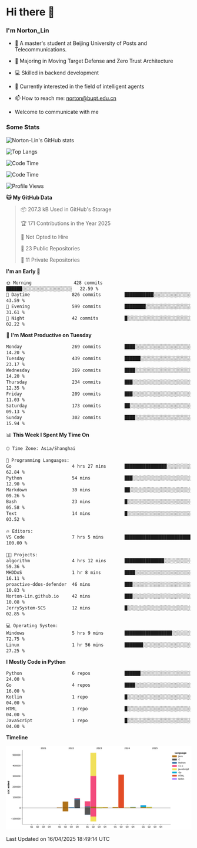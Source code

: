 
# Hi there 👋

### I'm Norton_Lin
- 🏫 A master's student at Beijing University of Posts and Telecommunications.
- 🌱 Majoring in Moving Target Defense and Zero Trust Architecture
- 💻 Skilled in backend development
- 🤖 Currently interested in the field of intelligent agents
- 📫 How to reach me: [norton@bupt.edu.cn](mailto:norton@bupt.edu.cn)

- Welcome to communicate with me

### Some Stats
![Norton-Lin's GitHub stats](https://github-readme-stats.vercel.app/api?username=Norton-Lin&count_private=true&show_icons=true&theme=radical)

![Top Langs](https://github-readme-stats.vercel.app/api/top-langs/?username=Norton-Lin&langs_count=10&layout=compact)

![Code Time](https://github-readme-stats.vercel.app/api/wakatime?username=Norton_Lin)

<!--START_SECTION:waka-->
![Code Time](http://img.shields.io/badge/Code%20Time-952%20hrs%2043%20mins-blue)

![Profile Views](http://img.shields.io/badge/Profile%20Views-10-blue)

**🐱 My GitHub Data** 

> 📦 207.3 kB Used in GitHub's Storage 
 > 
> 🏆 171 Contributions in the Year 2025
 > 
> 🚫 Not Opted to Hire
 > 
> 📜 23 Public Repositories 
 > 
> 🔑 11 Private Repositories 
 > 
**I'm an Early 🐤** 

```text
🌞 Morning                428 commits         ██████░░░░░░░░░░░░░░░░░░░   22.59 % 
🌆 Daytime                826 commits         ███████████░░░░░░░░░░░░░░   43.59 % 
🌃 Evening                599 commits         ████████░░░░░░░░░░░░░░░░░   31.61 % 
🌙 Night                  42 commits          █░░░░░░░░░░░░░░░░░░░░░░░░   02.22 % 
```
📅 **I'm Most Productive on Tuesday** 

```text
Monday                   269 commits         ████░░░░░░░░░░░░░░░░░░░░░   14.20 % 
Tuesday                  439 commits         ██████░░░░░░░░░░░░░░░░░░░   23.17 % 
Wednesday                269 commits         ████░░░░░░░░░░░░░░░░░░░░░   14.20 % 
Thursday                 234 commits         ███░░░░░░░░░░░░░░░░░░░░░░   12.35 % 
Friday                   209 commits         ███░░░░░░░░░░░░░░░░░░░░░░   11.03 % 
Saturday                 173 commits         ██░░░░░░░░░░░░░░░░░░░░░░░   09.13 % 
Sunday                   302 commits         ████░░░░░░░░░░░░░░░░░░░░░   15.94 % 
```


📊 **This Week I Spent My Time On** 

```text
🕑︎ Time Zone: Asia/Shanghai

💬 Programming Languages: 
Go                       4 hrs 27 mins       ████████████████░░░░░░░░░   62.84 % 
Python                   54 mins             ███░░░░░░░░░░░░░░░░░░░░░░   12.90 % 
Markdown                 39 mins             ██░░░░░░░░░░░░░░░░░░░░░░░   09.26 % 
Bash                     23 mins             █░░░░░░░░░░░░░░░░░░░░░░░░   05.58 % 
Text                     14 mins             █░░░░░░░░░░░░░░░░░░░░░░░░   03.52 % 

🔥 Editors: 
VS Code                  7 hrs 5 mins        █████████████████████████   100.00 % 

🐱‍💻 Projects: 
algorithm                4 hrs 12 mins       ███████████████░░░░░░░░░░   59.36 % 
MHDDoS                   1 hr 8 mins         ████░░░░░░░░░░░░░░░░░░░░░   16.11 % 
proactive-ddos-defender  46 mins             ███░░░░░░░░░░░░░░░░░░░░░░   10.83 % 
Norton-Lin.github.io     42 mins             ███░░░░░░░░░░░░░░░░░░░░░░   10.08 % 
JerrySystem-SCS          12 mins             █░░░░░░░░░░░░░░░░░░░░░░░░   02.85 % 

💻 Operating System: 
Windows                  5 hrs 9 mins        ██████████████████░░░░░░░   72.75 % 
Linux                    1 hr 56 mins        ███████░░░░░░░░░░░░░░░░░░   27.25 % 
```

**I Mostly Code in Python** 

```text
Python                   6 repos             ██████░░░░░░░░░░░░░░░░░░░   24.00 % 
Go                       4 repos             ████░░░░░░░░░░░░░░░░░░░░░   16.00 % 
Kotlin                   1 repo              █░░░░░░░░░░░░░░░░░░░░░░░░   04.00 % 
HTML                     1 repo              █░░░░░░░░░░░░░░░░░░░░░░░░   04.00 % 
JavaScript               1 repo              █░░░░░░░░░░░░░░░░░░░░░░░░   04.00 % 
```



**Timeline**

![Lines of Code chart](https://raw.githubusercontent.com/Norton-Lin/Norton-Lin/main/assets/bar_graph.png)


 Last Updated on 16/04/2025 18:49:14 UTC
<!--END_SECTION:waka-->
